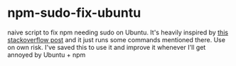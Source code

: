 # npm-sudo-fix-ubuntu
naive script to fix npm needing sudo on Ubuntu. It's heavily inspired by [this stackoverflow post](https://stackoverflow.com/questions/16151018/npm-throws-error-without-sudo) and it just runs some commands mentioned there. Use on own risk. I've saved this to use it and improve it whenever I'll get annoyed by Ubuntu + npm
